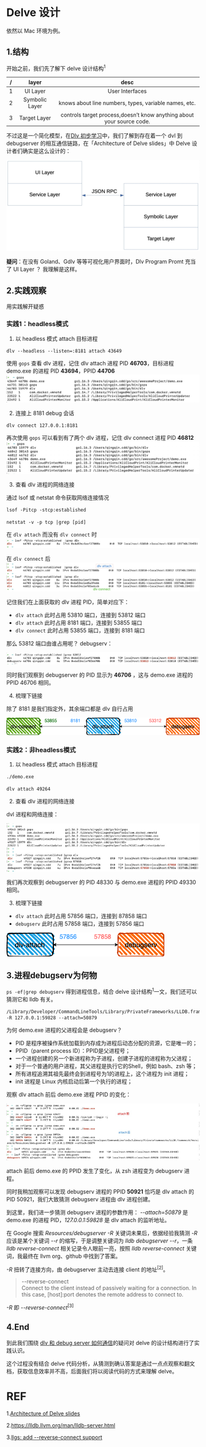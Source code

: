# Delve 设计
依然以 Mac 环境为例。

## 1.结构
开始之前，我们先了解下 delve 设计结构<sup>1</sup>

| /    |  layer | desc |
| :--: |  :--:  | :--: |
| 1    |  UI Layer | User Interfaces |
| 2    |  Symbolic Layer | knows about line numbers, types, variable names, etc. |
| 3    |  Target Layer | controls target process,doesn’t know anything about your source code. |

不过这是一个简化模型，在[Dlv 初步学习](./Dlv-learning.md#如何通信)中，我们了解到存在着一个 dvl 到 debugserver 的相互通信链路，在「Architecture of Delve slides」中 Delve 设计者们确实是这么设计的：

![](./images/architecture-of-dlv.jpg)

**疑问**：在没有 Goland、Gdlv 等等可视化用户界面时，Dlv Program Promt 充当了 UI Layer ？
我理解是这样。

## 2.实践观察
用实践解开疑惑

### 实践1：headless模式

1. 以  headless 模式 attach 目标进程
```
dlv --headless --listen=:8181 attach 43649
```

使用 `gops` 查看 dlv 进程，记住 dlv attach 进程 PID **46703**，目标进程 demo.exe 的进程 PID **43694**，PPID **44706**
![](./images/gops-dlv-attach.jpg)

2. 连接上 8181 debug 会话
```
dlv connect 127.0.0.1:8181
```

再次使用 `gops` 可以看到有了两个 dlv 进程，记住 dlv connect 进程 PID **46812**
![](./images/gops-dlv-connect.jpg)

3. 查看 dlv 进程的网络连接

通过 lsof 或 netstat 命令获取网络连接情况
```
lsof -Pitcp -stcp:established

netstat -v -p tcp |grep [pid]
```

在 `dlv attach` 而没有 `dlv connect` 时
![](./images/port-dlv-attach.jpg)

在 `dlv connect` 后
![](./images/port-dlv-connect.jpg)

记住我们在上面获取的 dlv 进程 PID，简单对应下：

- `dlv attach` 此时占用 53810 端口，连接到 53812 端口
- `dlv attach` 此时占用 8181 端口，连接到 53855 端口
- `dlv connect` 此时占用 53855 端口，连接到 8181 端口

那么 53812 端口由谁占用呢？ debugserv：

![](./images/port-dlv-debugserv.jpg)

同时我们观察到 debugserver 的 PID 显示为 **46706** ，这与 demo.exe 进程的 PPID 46706 相同。

4. 梳理下链接

除了 8181 是我们指定外，其余端口都是 dlv 自行占用

![](./images/dlv-port.png)

### 实践2：非headless模式

1. 以  headless 模式 attach 目标进程
```
./demo.exe

dlv attach 49264
```

2. 查看 dlv 进程的网络连接

dvl 进程和网络连接：

![](./images/debugserv.jpg)

我们再次观察到 debugserver 的 PID 48330 与 demo.exe 进程的 PPID 49330 相同。

3. 梳理下链接

- `dlv attach` 此时占用 57856 端口，连接到 87858 端口
- `debugserv` 此时占用 57858 端口，连接到 57856 端口

![](./images/dlv-port-2.png)

## 3.进程debugserv为何物

`ps -ef|grep debugserv` 得到进程信息，结合 delve 设计结构<sup>1</sup>一文，我们还可以猜测它和 lldb 有关。
```
/Library/Developer/CommandLineTools/Library/PrivateFrameworks/LLDB.framework/Versions/A/Resources/debugserver -R 127.0.0.1:59828 --attach=50879
```

为何 demo.exe 进程的父进程会是 debugserv？

- PID 是程序被操作系统加载到内存成为进程后动态分配的资源，它是唯一的；
- PPID（parent process ID）：PPID是父进程号；
- 一个进程创建的另一个新进程称为子进程，创建子进程的进程称为父进程；
- 对于一个普通的用户进程，其父进程是执行它的Shell，例如 bash、zsh 等；
- 所有进程追溯其祖先最终会到进程号为1的进程上，这个进程为 init 进程；
- init 进程是 Linux 内核启动后第一个执行的进程；

观察 dlv attach 前后 demo.exe 进程 PPID 的变化：

![](./images/ps-debugserv.jpg)

attach 前后 demo.exe 的 PPID 发生了变化，从 zsh 进程变为 debugserv 进程。

同时我稍加观察可以发现 debugserv 进程的 PPID **50921** 恰巧是 dlv attach 的 PID 50921，我们大致猜测 debugserv 进程由 dlv 进程创建。

到这里，我们进一步猜测 debugserv 进程的参数作用：
*--attach=50879* 是 demo.exe 的进程 PID，*127.0.0.1:59828* 是 dlv attach 的监听地址。

在 Google 搜索 *Resources/debugserver -R* 关键词未果后，依据经验我猜测 *-R* 应该是某个关键词 *--r* 的缩写，于是调整关键词为 *lldb debugserver --r*，一条 *lldb reverse-connect* 相关记录令人眼前一亮，按照 *lldb reverse-connect* 关键词，我最终在 llvm org、github 中找到了答案。

*-R* 扭转了连接方向，由 debugserver 主动去连接 client 的地址<sup>[2]</sup>。
>--reverse-connect  
   Connect to the client instead of passively waiting for a connection. In this case, [host]:port denotes the remote address to connect to.

*-R* 即 *--reverse-connect*<sup>[3]</sup> 

## 4.End
到此我们围绕 [dlv 和 debug server 如何通信](./Dlv-learning.md#如何通信)的疑问对 delve 的设计结构进行了实践认识。

这个过程没有结合 delve 代码分析，从猜测到确认答案是通过一点点观察和翻文档，获取信息效率并不高，后面我们将以阅读代码的方式来理解 delve。

# REF

1.[Architecture of Delve slides](https://speakerdeck.com/aarzilli/internal-architecture-of-delve)

2.https://lldb.llvm.org/man/lldb-server.html

3.[llgs: add --reverse-connect support](https://github.com/llvm/llvm-project/commit/31bde322f374582d7106f0c847b0ff3b6b6d705b)